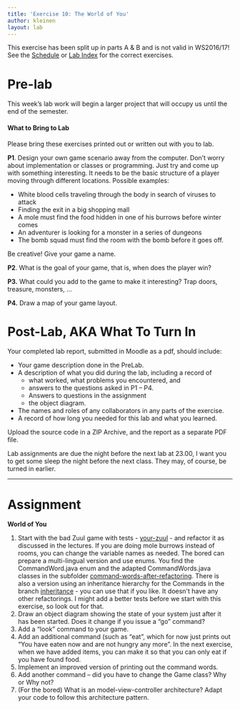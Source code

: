 ```yaml
---
title: 'Exercise 10: The World of You'
author: kleinen
layout: lab
---
```



<span class = "attention">This exercise has been split up in parts A & B and is not valid in WS2016/17!</span>
<span class = "attention">See the [Schedule]({{site.baseurl}}ws2016/info1/schedule/)
or [Lab Index]({{site.baseurl}}ws2016/info1/labs/) for the correct exercises.</span>

# Pre-lab

This week&#8217;s lab work will begin a larger project that will occupy us until the end of the semester.

#### What to Bring to Lab

Please bring these exercises printed out or written out with you to lab.

**P1**. Design your own game scenario away from the computer. Don&#8217;t worry about implementation or classes or programming. Just try and come up with something interesting. It needs to be the basic structure of a player moving through different locations. Possible examples:

*   White blood cells traveling through the body in search of viruses to attack
*   Finding the exit in a big shopping mall
*   A mole must find the food hidden in one of his burrows before winter comes
*   An adventurer is looking for a monster in a series of dungeons
*   The bomb squad must find the room with the bomb before it goes off.

Be creative! Give your game a name.

**P2**. What is the goal of your game, that is, when does the player win?

**P3.** What could you add to the game to make it interesting? Trap doors, treasure, monsters, &#8230;

**P4.** Draw a map of your game layout.

# Post-Lab, AKA  What To Turn In

Your completed lab report, submitted in Moodle as a pdf,
should include:

* Your game description done in the PreLab.
*   A description of what you did during the lab, including a record of
    * what worked, what problems you encountered, and
    * answers to the questions asked in P1 &#8211; P4.
    * Answers to questions in the assignment
    * the object diagram.
*   The names and roles of any collaborators in any parts of the exercise.
*   A record of how long you needed for this lab and what you learned.

Upload the source code in a ZIP Archive, and the report as a separate PDF file.

Lab assignments are due the night before the next lab at 23.00, I want you to get some sleep the night before the next class. They may, of course, be turned
in earlier.

* * *

# Assignment

**World of You**

1.  Start with the bad Zuul game with tests - [your-zuul](https://github.com/htw-imi-info1/exercise10) -  and refactor it as discussed in the lectures.
    If you are doing mole burrows instead of rooms, you can change the variable names as needed.
    The bored can prepare a multi-lingual version and use enums. You find the CommandWord.java enum and the adapted CommandWords.java classes in the subfolder [command-words-after-refactoring](https://github.com/htw-imi-info1/exercise10/tree/master/command-words-after-refactoring).
    There is also a version using an inheritance hierarchy for the Commands in the branch [inheritance](https://github.com/htw-imi-info1/exercise10/tree/inheritance) - you can use that if you like. It doesn't have any other refactorings. I might add a better tests before we start with this exercise, so look out for that.
2.  Draw an object diagram showing the state of your system just after it has been started. Does it change if you issue a &#8220;go&#8221; command?
3.  Add a &#8220;look&#8221; command to your game.
4.  Add an additional command (such as &#8220;eat&#8221;, which for now just prints out &#8220;You have eaten now and are not hungry any more&#8221;. In the next exercise, when we have added items, you can make it so that you can only eat if you have found food.
5.  Implement an improved version of printing out the command words.
6.  Add another command &#8211; did you have to change the Game class? Why or Why not?
7.  (For the bored) What is an model-view-controller architecture? Adapt your code to follow this architecture pattern.
